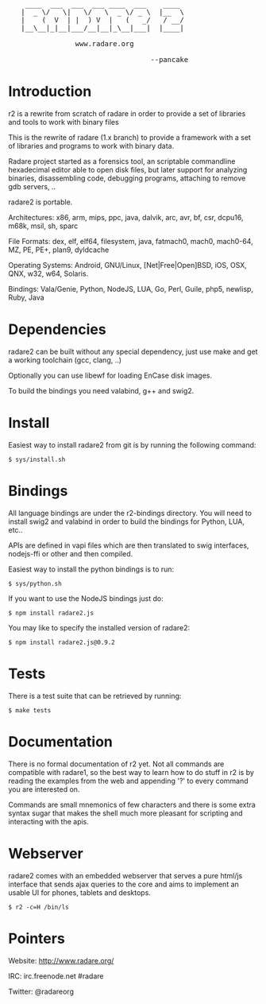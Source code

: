 <pre>
    ____  ___  ___  ___ ____  ___    ____
   |  _ \/   \|   \/   \  _ \/ _ \  |__  \
   |    (  V  | |  ) V  |   (   _/   / __/ 
   |__\__|_|__|___/__|__|_\__|___|  |____|

                www.radare.org

                                  --pancake
</pre>

# Introduction

r2 is a rewrite from scratch of radare in order to provide
a set of libraries and tools to work with binary files

This is the rewrite of radare (1.x branch) to provide a
framework with a set of libraries and programs to work
with binary data.

Radare project started as a forensics tool, an scriptable
commandline hexadecimal editor able to open disk files,
but later support for analyzing binaries, disassembling
code, debugging programs, attaching to remove gdb servers, ..

radare2 is portable.

Architectures: x86, arm, mips, ppc, java, dalvik, arc, avr, bf, csr, dcpu16, m68k, msil, sh, sparc

File Formats: dex, elf, elf64, filesystem, java, fatmach0, mach0, mach0-64, MZ, PE, PE+, plan9, dyldcache

Operating Systems: Android, GNU/Linux, [Net|Free|Open]BSD, iOS, OSX, QNX, w32, w64, Solaris.

Bindings: Vala/Genie, Python, NodeJS, LUA, Go, Perl, Guile, php5, newlisp, Ruby, Java

# Dependencies

radare2 can be built without any special dependency, just
use make and get a working toolchain (gcc, clang, ..)

Optionally you can use libewf for loading EnCase disk images.

To build the bindings you need valabind, g++ and swig2.

# Install

Easiest way to install radare2 from git is by running
the following command:

    $ sys/install.sh

# Bindings

All language bindings are under the r2-bindings directory.
You will need to install swig2 and valabind in order to
build the bindings for Python, LUA, etc..

APIs are defined in vapi files which are then translated
to swig interfaces, nodejs-ffi or other and then compiled.

Easiest way to install the python bindings is to run:

    $ sys/python.sh

If you want to use the NodeJS bindings just do:

    $ npm install radare2.js

You may like to specify the installed version of radare2:

    $ npm install radare2.js@0.9.2

# Tests

There is a test suite that can be retrieved by running:

    $ make tests

# Documentation

There is no formal documentation of r2 yet. Not all commands
are compatible with radare1, so the best way to learn how to
do stuff in r2 is by reading the examples from the web and
appending '?' to every command you are interested on.

Commands are small mnemonics of few characters and there is
some extra syntax sugar that makes the shell much more pleasant
for scripting and interacting with the apis.

# Webserver

radare2 comes with an embedded webserver that serves a pure
html/js interface that sends ajax queries to the core and
aims to implement an usable UI for phones, tablets and desktops.

    $ r2 -c=H /bin/ls

# Pointers

Website: http://www.radare.org/

IRC: irc.freenode.net #radare

Twitter: @radareorg
